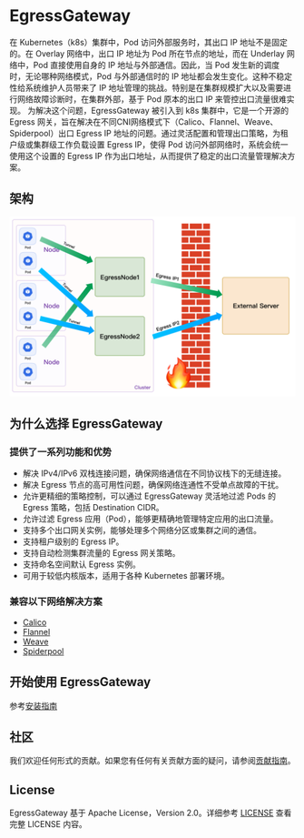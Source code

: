 # EgressGateway

在 Kubernetes（k8s）集群中，Pod 访问外部服务时，其出口 IP 地址不是固定的。在 Overlay 网络中，出口 IP 地址为 Pod 所在节点的地址，而在 Underlay 网络中，Pod 直接使用自身的 IP 地址与外部通信。因此，当 Pod 发生新的调度时，无论哪种网络模式，Pod 与外部通信时的 IP 地址都会发生变化。这种不稳定性给系统维护人员带来了 IP 地址管理的挑战。特别是在集群规模扩大以及需要进行网络故障诊断时，在集群外部，基于 Pod 原本的出口 IP 来管控出口流量很难实现。
为解决这个问题，EgressGateway 被引入到 k8s 集群中，它是一个开源的 Egress 网关，旨在解决在不同CNI网络模式下（Calico、Flannel、Weave、Spiderpool）出口 Egress IP 地址的问题。通过灵活配置和管理出口策略，为租户级或集群级工作负载设置 Egress IP，使得 Pod 访问外部网络时，系统会统一使用这个设置的 Egress IP 作为出口地址，从而提供了稳定的出口流量管理解决方案。

## 架构

![Architecture](./images/architecture02.png)

## 为什么选择 EgressGateway

### 提供了一系列功能和优势

* 解决 IPv4/IPv6 双栈连接问题，确保网络通信在不同协议栈下的无缝连接。
* 解决 Egress 节点的高可用性问题，确保网络连通性不受单点故障的干扰。
* 允许更精细的策略控制，可以通过 EgressGateway 灵活地过滤 Pods 的 Egress 策略，包括 Destination CIDR。
* 允许过滤 Egress 应用（Pod），能够更精确地管理特定应用的出口流量。
* 支持多个出口网关实例，能够处理多个网络分区或集群之间的通信。
* 支持租户级别的 Egress IP。
* 支持自动检测集群流量的 Egress 网关策略。
* 支持命名空间默认 Egress 实例。
* 可用于较低内核版本，适用于各种 Kubernetes 部署环境。

### 兼容以下网络解决方案

* [Calico](https://github.com/projectcalico/calico)
* [Flannel](https://github.com/flannel-io/flannel)
* [Weave](https://github.com/weaveworks/weave)
* [Spiderpool](https://github.com/spidernet-io/spiderpool)

## 开始使用 EgressGateway

参考[安装指南](usage/Install.zh.md)

## 社区

我们欢迎任何形式的贡献。如果您有任何有关贡献方面的疑问，请参阅[贡献指南](develop/Contribute.en.md)。

## License

EgressGateway 基于 Apache License，Version 2.0。详细参考 [LICENSE](https://github.com/spidernet-io/spiderpool/blob/main/LICENSE) 查看完整 LICENSE 内容。
